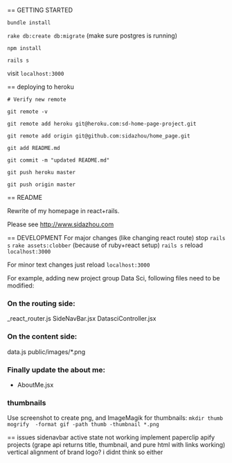 == GETTING STARTED

`bundle install`

`rake db:create db:migrate` (make sure postgres is running)

`npm install`

`rails s`

visit `localhost:3000`


== deploying to heroku

`# Verify new remote`

`git remote -v`

`git remote add heroku git@heroku.com:sd-home-page-project.git`

`git remote add origin git@github.com:sidazhou/home_page.git`

`git add README.md`

`git commit -m "updated README.md"`

`git push heroku master`

`git push origin master`

== README

Rewrite of my homepage in react+rails.

Please see http://www.sidazhou.com

== DEVELOPMENT
For major changes (like changing react route)
stop `rails s`
`rake assets:clobber` (because of ruby+react setup)
`rails s`
reload `localhost:3000`

For minor text changes
just reload `localhost:3000`

For example, adding new project group Data Sci, following files need to be modified:
### On the routing side:
_react_router.js
SideNavBar.jsx
DatasciController.jsx

### On the content side:
data.js
public/images/*.png

### Finally update the about me:
+ AboutMe.jsx

### thumbnails
Use screenshot to create png, and ImageMagik for thumbnails:
`mkdir thumb`
`mogrify  -format gif -path thumb -thumbnail *.png`

== issues
sidenavbar active state not working
implement paperclip
apify projects (grape api returns title, thumbnail, and pure html with links working)
vertical alignment of brand logo? i didnt think so either
